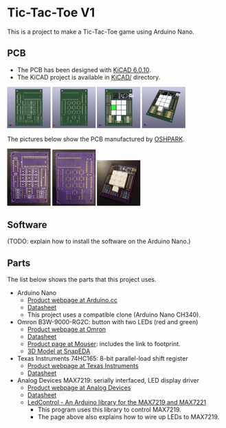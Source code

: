 # Tic-Tac-Toe V1

This is a project to make a Tic-Tac-Toe game using Arduino Nano.

## PCB

 * The PCB has been designed with [KiCAD 6.0.10](https://www.kicad.org/).
 * The KiCAD project is available in [KiCAD/](KiCAD/) directory.

<p float="left">
    <img src="images/PCB_front.png" width="20%" height="20%" />
    <img src="images/PCB_back.png" width="20%" height="20%" />
    <img src="images/PCB_front_with_parts.png" width="20%" height="20%" />
    <img src="images/PCB_isometric_with_parts.png" width="20%" height="20%" />
</p>

The pictures below show the PCB manufactured by [OSHPARK](https://oshpark.com/).

<p float="left">
    <img src="images/PCB_manufactured_front.jpg" width="20%" height="20%" />
    <img src="images/PCB_manufactured_back.jpg" width="20%" height="20%" />
    <img src="images/PCB_manufactured_isometric_front_with_parts.jpg" width="20%" height="20%" />
</p>
 
## Software

(TODO: explain how to install the software on the Arduino Nano.)

## Parts

The list below shows the parts that this project uses.

 * Arduino Nano
   * [Product webpage at Arduino.cc](https://docs.arduino.cc/hardware/nano)
   * [Datasheet](https://docs.arduino.cc/static/2d169cbfd360faf817882e36b9f69956/A000005-datasheet.pdf)
   * This project uses a compatible clone (Arduino Nano CH340).
 * Omron B3W-9000-RG2C: button with two LEDs (red and green)
   * [Product webpage at Omron](https://components.omron.com/eu-en/products/switches/B3W-9)
   * [Datasheet](https://components.omron.com/eu-en/datasheet_pdf/A167-E1.pdf)
   * [Product page at Mouser](https://www.mouser.com/ProductDetail/Omron-Electronics/B3W-9000-RG2C?qs=QTkYtwcxD6NNQk1oSF8osQ%3D%3D): includes the link to footprint.
   * [3D Model at SnapEDA](https://www.snapeda.com/parts/B3W-9000-RG2C/Omron%20Electronics/view-part/?ref=digikey)
 * Texas Instruments 74HC165: 8-bit parallel-load shift register
   * [Product webpage at Texas Instruments](https://www.ti.com/product/SN74HC165)
   * [Datasheet](https://www.ti.com/lit/ds/symlink/sn74hc165.pdf)
 * Analog Devices MAX7219: serially interfaced, LED display driver
   * [Product webpage at Analog Devices](https://www.analog.com/en/products/max7219.html)
   * [Datasheet](https://www.analog.com/media/en/technical-documentation/data-sheets/MAX7219-MAX7221.pdf)
   * [LedControl - An Arduino library for the MAX7219 and MAX7221](http://wayoda.github.io/LedControl/index.html)
     * This program uses this library to control MAX7219.
     * The page above also explains how to wire up LEDs to MAX7219.
